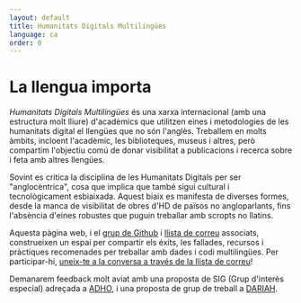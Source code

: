 ```yaml
---
layout: default
title: Humanitats Digitals Multilingües
language: ca
order: 0
---
```


# La llengua importa

*Humanitats Digitals Multilingües* és una xarxa internacional (amb una estructura molt lliure) d'acadèmics que utilitzen eines i metodologies de les humanitats digital el llengües que no són l'anglès. Treballem en molts àmbits, incloent l'acadèmic, les biblioteques, museus i altres, però compartim l'objectiu comú de donar visibilitat a publicacions i recerca sobre i feta amb altres llengües.

Sovint es critica la disciplina de les Humanitats Digitals per ser "anglocèntrica", cosa que implica que també sigui cultural i tecnològicament esbiaixada. Aquest biaix es manifesta de diverses formes, desde la manca de visibilitat de obres d'HD de països no angloparlants, fins l'absència d'eines robustes que puguin treballar amb scropts no llatins.

Aquesta pàgina web, i el [grup de Github](https://github.com/multilingual-dh) i [llista de correu](https://mailman.stanford.edu/mailman/listinfo/multilingual-dh) associats, construeixen un espai per compartir els éxits, les fallades, recursos i pràctiques recomenades per treballar amb dades i codi multilingües. Per participar-hi, [uneix-te a la conversa a través de la llista de correu](https://mailman.stanford.edu/mailman/listinfo/multilingual-dh)!

Demanarem feedback molt aviat amb una proposta de SIG (Grup d'interès especial) adreçada a [ADHO](http://adho.org/), i una proposta de grup de treball a [DARIAH](https://www.dariah.eu/).
